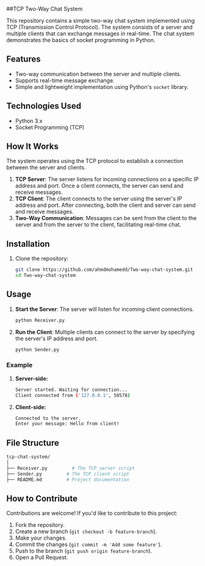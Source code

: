 ##TCP Two-Way Chat System

This repository contains a simple two-way chat system implemented using TCP (Transmission Control Protocol). The system consists of a server and multiple clients that can exchange messages in real-time. The chat system demonstrates the basics of socket programming in Python.

## Features

- Two-way communication between the server and multiple clients.
- Supports real-time message exchange.
- Simple and lightweight implementation using Python's `socket` library.

## Technologies Used

- Python 3.x
- Socket Programming (TCP)

## How It Works

The system operates using the TCP protocol to establish a connection between the server and clients. 

1. **TCP Server**: The server listens for incoming connections on a specific IP address and port. Once a client connects, the server can send and receive messages.
2. **TCP Client**: The client connects to the server using the server's IP address and port. After connecting, both the client and server can send and receive messages.
3. **Two-Way Communication**: Messages can be sent from the client to the server and from the server to the client, facilitating real-time chat.

## Installation

1. Clone the repository:
    ```bash
    git clone https://github.com/ahmdmohamedd/Two-way-chat-system.git
    cd Two-way-chat-system
    ```

## Usage

1. **Start the Server**:
    The server will listen for incoming client connections.

    ```bash
    python Receiver.py
    ```

2. **Run the Client**:
    Multiple clients can connect to the server by specifying the server's IP address and port.

    ```bash
    python Sender.py
    ```

### Example

1. **Server-side:**

    ```bash
    Server started. Waiting for connection...
    Client connected from ('127.0.0.1', 50578)
    ```

2. **Client-side:**

    ```bash
    Connected to the server.
    Enter your message: Hello from client!
    ```

## File Structure

```bash
tcp-chat-system/
│
├── Receiver.py         # The TCP server script
├── Sender.py         # The TCP client script
├── README.md         # Project documentation
```

## How to Contribute

Contributions are welcome! If you'd like to contribute to this project:

1. Fork the repository.
2. Create a new branch (`git checkout -b feature-branch`).
3. Make your changes.
4. Commit the changes (`git commit -m 'Add some feature'`).
5. Push to the branch (`git push origin feature-branch`).
6. Open a Pull Request.

